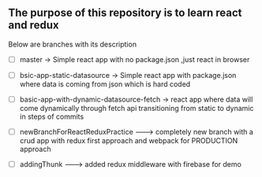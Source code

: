 

## The purpose of this repository is to learn react and redux


Below are branches with its description

 - [ ] master -> Simple react app with no package.json ,just react in browser
 - [ ] bsic-app-static-datasource  -> Simple react app with package.json where data is coming from  json which is hard coded
 - [ ] basic-app-with-dynamic-datasource-fetch -> react app where data will   come dynamically through fetch api transitioning from static to dynamic in steps of commits
 - [ ] newBranchForReactReduxPractice ---> completely new branch with a crud app with redux first approach and webpack for  PRODUCTION approach
 - [ ] addingThunk ---> added redux middleware with firebase for demo 

